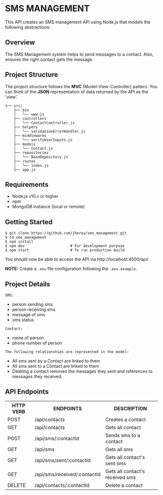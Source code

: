 # SMS MANAGEMENT

This API creates an SMS management API using Node.js that models the following abstractions:

## Overview

The SMS Management system helps to send messages to a contact. Also, ensures the right contact gets the message.

## Project Structure

The project structure follows the **MVC** (Model-View-Controller) pattern. You can think of the **JSON** representation of data returned by the API as the 'view'.
```
├── src/
    ├── bin
    │   └── www.js
    ├── controllers
    │   └── ContactController.js
    ├── helpers
    │   └── validationErrorHandler.js
    ├── middlewares
    │   └── verifyUserInputs.js
    ├── models
    │   └── Contact.js
    ├── repositories
    │   └── BaseRepository.js
    ├── routes
    │   └── index.js
    ├── app.js
```

## Requirements

* Node.js v10.x or higher
* npm
* MongoDB instance (local or remote)

## Getting Started

```
$ git clone https://github.com/jherey/sms_management.git
$ cd sms_management
$ npm install
$ npm dev                     # For development purpose
$ npm start                   # To run production build
```

You should now be able to access the API via http://localhost:4500/api/

**NOTE:** Create a `.env` file configuration following the `.env.example`.

## Project Details
`SMS:`
 - person sending sms
 - person receiving sms
 - message of sms
 - sms status

`Contact:`
- name of person
- phone number of person

`The following relationships are represented in the model:`
- All sms sent by a Contact are linked to them
- All sms sent to a Contact are linked to them
- Deleting a contact removes the messages they sent and references to messages they received.

## API Endpoints

<table>
<tr><th>HTTP VERB</th><th>ENDPOINTS</th><th>DESCRIPTION</th></tr>
<tr><td>POST</td><td>/api/contacts</td><td>Creates a contact</td></tr>
<tr><td>GET</td><td>/api/contacts</td><td>Gets all contact</td></tr>
<tr><td>POST</td><td>/api/sms/:contactId</td><td>Sends sms to a contact</td></tr>
<tr><td>GET</td><td>/api/sms</td><td>Gets all sms</td></tr>
<tr><td>GET</td><td>/api/sms/sent/:contactId</td><td>Gets all contact's sent sms</td></tr>
<tr><td>GET</td><td>/api/sms/received/:contactId</td><td>Gets all contact's received sms</td></tr>
<tr><td>DELETE</td><td>/api/contacts/:contactId</td><td>Delete a contact</td></tr>